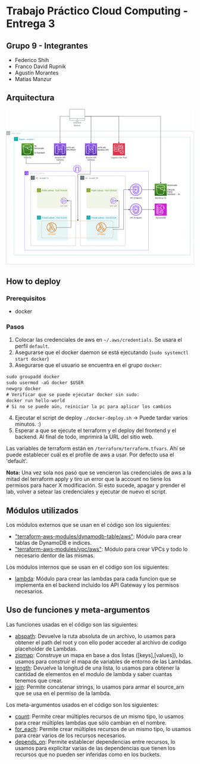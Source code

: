 # Trabajo Práctico Cloud Computing - Entrega 3
## Grupo 9 - Integrantes
- Federico Shih
- Franco David Rupnik
- Agustín Morantes
- Matías Manzur
## Arquitectura
![Diagrama Arquitectura](./diagrama_arquitectura_cloud.png)
## How to deploy
### Prerequisitos
- docker

### Pasos
1. Colocar las credenciales de aws en `~/.aws/credentials`. Se usara el perfil `default`.
2. Asegurarse que el docker daemon se está ejecutando (`sudo systemctl start docker`)
3. Asegurarse que el usuario se encuentra en el grupo `docker`:
```shell
sudo groupadd docker
sudo usermod -aG docker $USER
newgrp docker
# Verificar que se puede ejecutar docker sin sudo:
docker run hello-world
# Si no se puede aún, reiniciar la pc para aplicar los cambios
```
4. Ejecutar el script de deploy `./docker-deploy.sh` -> Puede tardar varios minutos. :)
5. Esperar a que se ejecute el terraform y el deploy del frontend y el backend. Al final de todo, imprimirá la URL del sitio web.

Las variables de terraform están en `/terraform/terraform.tfvars`. Ahí se puede establecer cuál es el profile de aws a usar. Por defecto usa el 'default'.

**Nota:** Una vez sola nos pasó que se vencieron las credenciales de aws a la mitad del terraform apply y tiro un error que la account no tiene los permisos para hacer X modificación. Si esto sucede, apagar y prender el lab, volver a setear las credenciales y ejecutar de nuevo el script.

## Módulos utilizados
Los módulos externos que se usan en el código son los siguientes:
- ["terraform-aws-modules/dynamodb-table/aws"](https://registry.terraform.io/modules/terraform-aws-modules/dynamodb-table/aws/latest): Módulo para crear tablas de DynamoDB e indices.
- ["terraform-aws-modules/vpc/aws"](https://registry.terraform.io/modules/terraform-aws-modules/vpc/aws/latest): Módulo para crear VPCs y todo lo necesario dentor de las mismas.

Los módulos internos que se usan en el código son los siguientes:
- [lambda](lambda): Módulo para crear las lambdas para cada funcion que se implementa en el backend incluido los API Gateway y los permisos necesarios.

## Uso de funciones y meta-argumentos
Las funciones usadas en el código son las siguientes:
- [abspath](https://developer.hashicorp.com/terraform/language/functions/abspath): Devuelve la ruta absoluta de un archivo, lo usamos para obtener el path del root y con ello poder acceder al archivo de codigo placeholder de Lambdas.
- [zipmap](https://developer.hashicorp.com/terraform/language/functions/zipmap): Construye un mapa en base a dos listas ([keys],[values]), lo usamos para construir el mapa de variables de entorno de las Lambdas.
- [length](https://developer.hashicorp.com/terraform/language/functions/length): Devuelve la longitud de una lista, lo usamos para obtener la cantidad de elementos en el modulo de lambda y saber cuantas tenemos que crear.
- [join](https://developer.hashicorp.com/terraform/language/functions/join): Permite concatenar strings, lo usamos para armar el source_arn que se usa en el permiso de la lambda.

Los meta-argumentos usados en el código son los siguientes:
- [count](https://developer.hashicorp.com/terraform/language/meta-arguments/count): Permite crear múltiples recursos de un mismo tipo, lo usamos para crear múltiples lambdas que sólo cambian en el nombre.
- [for_each](https://developer.hashicorp.com/terraform/language/meta-arguments/for_each): Permite crear múltiples recursos de un mismo tipo, lo usamos para crear varios de los recursos necesarios.
- [depends_on](https://developer.hashicorp.com/terraform/language/meta-arguments/depends_on): Permite establecer dependencias entre recursos, lo usamos para explicitar varias de las dependencias que tienen los recursos que no pueden ser inferidas como en los buckets.

